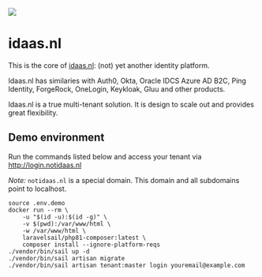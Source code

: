 ![](https://github.com/arietimmerman/idaas.nl/workflows/CI/badge.svg)

# idaas.nl

This is the core of [idaas.nl](https://www.idaas.nl/): (not) yet another identity platform.

Idaas.nl has similaries with Auth0, Okta, Oracle IDCS Azure AD B2C, Ping Identity, ForgeRock, OneLogin, Keykloak, Gluu and other products.

Idaas.nl is a true multi-tenant solution. It is design to scale out and provides great flexibility.
## Demo environment

Run the commands listed below and access your tenant via http://login.notidaas.nl

_Note:_ `notidaas.nl` is a special domain. This domain and all subdomains point to localhost.

~~~
source .env.demo
docker run --rm \
    -u "$(id -u):$(id -g)" \
    -v $(pwd):/var/www/html \
    -w /var/www/html \
    laravelsail/php81-composer:latest \
    composer install --ignore-platform-reqs
./vendor/bin/sail up -d
./vendor/bin/sail artisan migrate
./vendor/bin/sail artisan tenant:master login youremail@example.com
~~~
